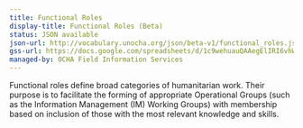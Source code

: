 ```yaml
---
title: Functional Roles
display-title: Functional Roles (Beta)
status: JSON available
json-url: http://vocabulary.unocha.org/json/beta-v1/functional_roles.json
gss-url: https://docs.google.com/spreadsheets/d/1c9wehuauQAAegElIRI6vhWktKSI-PcPjHHiXdqASonk#gid=0
managed-by: OCHA Field Information Services
---
```


Functional roles define broad categories of humanitarian work.  Their purpose is to facilitate the forming of appropriate Operational Groups (such as the Information Management (IM) Working Groups) with membership based on inclusion of those with the most relevant knowledge and skills.
